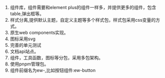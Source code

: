 1. 组件库，组件需要和element plus的组件一样多，并提供更多的组件，包含table,弹出框等。
2. 样式分离,提供默认主题，自定义主题等多个样式包，样式包采用css变量的方式。
3. 原生web components实现。
4. 图标采用svg
5. 完善的单元测试
6. 文档api站点。
7. 组件，工具函数，图标等分包，采用多包架构。
8. 使用pnpm管理包。
9. 组件前缀名为ew-,比如按钮组件:ew-button